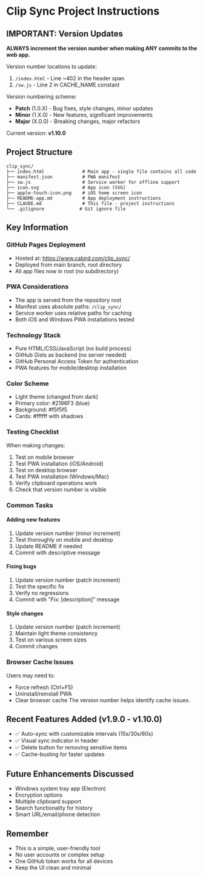 # Clip Sync Project Instructions

## IMPORTANT: Version Updates

**ALWAYS increment the version number when making ANY commits to the web app.**

Version number locations to update:
1. `/index.html` - Line ~402 in the header span
2. `/sw.js` - Line 2 in CACHE_NAME constant

Version numbering scheme:
- **Patch** (1.0.X) - Bug fixes, style changes, minor updates
- **Minor** (1.X.0) - New features, significant improvements
- **Major** (X.0.0) - Breaking changes, major refactors

Current version: **v1.10.0**

## Project Structure

```
clip_sync/
├── index.html              # Main app - single file contains all code
├── manifest.json           # PWA manifest  
├── sw.js                   # Service worker for offline support
├── icon.svg                # App icon (SVG)
├── apple-touch-icon.png    # iOS home screen icon
├── README-app.md           # App deployment instructions
├── CLAUDE.md               # This file - project instructions
└── .gitignore             # Git ignore file
```

## Key Information

### GitHub Pages Deployment
- Hosted at: https://www.cabird.com/clip_sync/
- Deployed from main branch, root directory
- All app files now in root (no subdirectory)

### PWA Considerations
- The app is served from the repository root
- Manifest uses absolute paths: `/clip_sync/`
- Service worker uses relative paths for caching
- Both iOS and Windows PWA installations tested

### Technology Stack
- Pure HTML/CSS/JavaScript (no build process)
- GitHub Gists as backend (no server needed)
- GitHub Personal Access Token for authentication
- PWA features for mobile/desktop installation

### Color Scheme
- Light theme (changed from dark)
- Primary color: #2196F3 (blue)
- Background: #f5f5f5
- Cards: #ffffff with shadows

### Testing Checklist
When making changes:
1. Test on mobile browser
2. Test PWA installation (iOS/Android)
3. Test on desktop browser
4. Test PWA installation (Windows/Mac)
5. Verify clipboard operations work
6. Check that version number is visible

### Common Tasks

#### Adding new features
1. Update version number (minor increment)
2. Test thoroughly on mobile and desktop
3. Update README if needed
4. Commit with descriptive message

#### Fixing bugs
1. Update version number (patch increment)
2. Test the specific fix
3. Verify no regressions
4. Commit with "Fix: [description]" message

#### Style changes
1. Update version number (patch increment)
2. Maintain light theme consistency
3. Test on various screen sizes
4. Commit changes

### Browser Cache Issues
Users may need to:
- Force refresh (Ctrl+F5)
- Uninstall/reinstall PWA
- Clear browser cache
The version number helps identify cache issues.

## Recent Features Added (v1.9.0 - v1.10.0)
- ✅ Auto-sync with customizable intervals (15s/30s/60s)
- ✅ Visual sync indicator in header
- ✅ Delete button for removing sensitive items
- ✅ Cache-busting for faster updates

## Future Enhancements Discussed
- Windows system tray app (Electron)
- Encryption options
- Multiple clipboard support
- Search functionality for history
- Smart URL/email/phone detection

## Remember
- This is a simple, user-friendly tool
- No user accounts or complex setup
- One GitHub token works for all devices
- Keep the UI clean and minimal